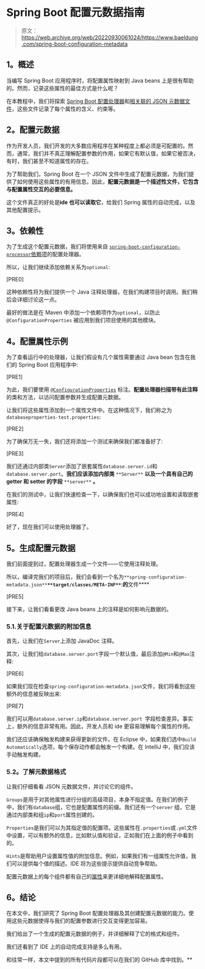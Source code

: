 # Spring Boot 配置元数据指南

> 原文：<https://web.archive.org/web/20220930061024/https://www.baeldung.com/spring-boot-configuration-metadata>

## **1。概述**

当编写 Spring Boot 应用程序时，将配置属性映射到 Java beans 上是很有帮助的。然而，记录这些属性的最佳方式是什么呢？

在本教程中，我们将探索 [Spring Boot 配置处理器](https://web.archive.org/web/20221205195547/https://docs.spring.io/spring-boot/docs/current/reference/html/appendix-configuration-metadata.html#configuration-metadata-annotation-processor)和[相关联的 JSON 元数据文件](https://web.archive.org/web/20221205195547/https://docs.spring.io/spring-boot/docs/current/reference/html/appendix-configuration-metadata.html#configuration-metadata-format)，这些文件记录了每个属性的含义、约束等。

## **2。配置元数据**

作为开发人员，我们开发的大多数应用程序在某种程度上都必须是可配置的。然而，通常，我们并不真正理解配置参数的作用，如果它有默认值，如果它被否决，有时，我们甚至不知道属性的存在。

为了帮助我们，Spring Boot 在一个 JSON 文件中生成了配置元数据，为我们提供了如何使用这些属性的有用信息。因此，**配置元数据是一个描述性文件，它包含与配置属性交互的必要信息。**

这个文件真正的好处是**ide 也可以读取它**，给我们 Spring 属性的自动完成，以及其他配置提示。

## **3。依赖性**

为了生成这个配置元数据，我们将使用来自 [`spring-boot-configuration-processor`依赖项](https://web.archive.org/web/20221205195547/https://search.maven.org/search?q=spring-boot-configuration-processor)的配置处理器。

所以，让我们继续添加依赖关系为`optional`:

[PRE0]

这种依赖性将为我们提供一个 Java 注释处理器，在我们构建项目时调用。我们稍后会详细讨论这一点。

最好的做法是在 Maven 中添加一个依赖项作为`optional`，以防止`@ConfigurationProperties` 被应用到我们项目使用的其他模块。

## **4。配置属性示例**

为了查看运行中的处理器，让我们假设有几个属性需要通过 Java bean 包含在我们的 Spring Boot 应用程序中:

[PRE1]

为此，我们要使用 [`@ConfigurationProperties`](/web/20221205195547/https://www.baeldung.com/configuration-properties-in-spring-boot) 标注。**配置处理器扫描带有此注释**的类和方法，以访问配置参数并生成配置元数据。

让我们将这些属性添加到一个属性文件中。在这种情况下，我们称之为`databaseproperties-test.properties`:

[PRE2]

为了确保万无一失，我们还将添加一个测试来确保我们都准备好了:

[PRE3]

我们还通过内部类`Server`添加了嵌套属性`database.server.id`和`database.server.port`。**我们应该添加内部类** `**Server**` **以及一个具有自己的 getter 和 setter 的字段** `**server**` **。**

在我们的测试中，让我们快速检查一下，以确保我们也可以成功地设置和读取嵌套属性:

[PRE4]

好了，现在我们可以使用处理器了。

## **5。生成配置元数据**

我们前面提到过，配置处理器生成一个文件——它使用注释处理。

所以，编译完我们的项目后，我们会看到一个名为`**spring-configuration-metadata.json**`**`**target/classes/META-INF**`**:**的**文件****

[PRE5]

接下来，让我们看看更改 Java beans 上的注释是如何影响元数据的。

### 5.1.关于配置元数据的附加信息

首先，让我们在`Server`上添加 JavaDoc 注释。

其次，让我们给`database.server.port`字段一个默认值，最后添加`@Min`和`@Max`注释:

[PRE6]

如果我们现在检查`spring-configuration-metadata.json`文件，我们将看到这些额外的信息被反映出来:

[PRE7]

我们可以用`database.server.ip`和`database.server.port `字段检查差异。事实上，额外的信息非常有用。因此，开发人员和 ide 更容易理解每个属性的作用。

我们还应该确保触发构建来获得更新的文件。在 Eclipse 中，如果我们选中`Build Automatically`选项，每个保存动作都会触发一个构建。在 IntelliJ 中，我们应该手动触发构建。

### 5.2。了解元数据格式

让我们仔细看看 JSON 元数据文件，并讨论它的组件。

`Groups`是用于对其他属性进行分组的高级项目，本身不指定值。在我们的例子中，我们有`database`组，它也是配置属性的前缀。我们还有一个`server` 组，它是通过内部类和组`ip`和`port`属性创建的。

`Properties`是我们可以为其指定值的配置项。这些属性在`.properties`或`.yml`文件中设置，可以有额外的信息，比如默认值和验证，正如我们在上面的例子中看到的。

`Hints`是帮助用户设置属性值的附加信息。例如，如果我们有一组属性允许值，我们可以提供每个值的描述。IDE 将为这些提示提供自动竞争帮助。

配置元数据上的每个组件都有自己的[属性](https://web.archive.org/web/20221205195547/https://docs.spring.io/spring-boot/docs/current/reference/html/appendix-configuration-metadata.html)来更详细地解释配置属性。

## **6。结论**

在本文中，我们研究了 Spring Boot 配置处理器及其创建配置元数据的能力。使用这些元数据使得与我们的配置参数进行交互变得更加容易。

我们给出了一个生成的配置元数据的例子，并详细解释了它的格式和组件。

我们还看到了 IDE 上的自动完成支持是多么有用。

和往常一样，本文中提到的所有代码片段都可以在我们的 GitHub 库中找到。**